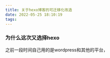 ```yaml
---
title: 关于hexo博客的可迁移化改造
date: 2022-05-25 18:10:19
tags:
---
```




### 为什么这次又选择hexo

之前一段时间自己用的是wordpress和其他的平台，
